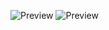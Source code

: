![Preview](https://raw.githubusercontent.com/cocolin041/DesignSale/master/data/demo.JPG)
![Preview](https://raw.githubusercontent.com/username/project/master/data/demo.JPG)
